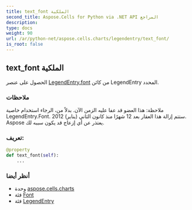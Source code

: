 ```yaml
---
title: text_font الملكية
second_title: Aspose.Cells for Python via .NET API المراجع
description:
type: docs
weight: 90
url: /ar/python-net/aspose.cells.charts/legendentry/text_font/
is_root: false
---
```

##  text_font الملكية

الحصول على عنصر [LegendEntry.font](/cells/ar/python-net/aspose.cells.charts/legendentry#font) من كائن LegendEntry المحدد.

###  ملاحظات

 ملاحظة: هذا العضو قد عفا عليه الزمن الآن. بدلاً من،
 الرجاء استخدام خاصية LegendEntry.Font.
 ستتم إزالة هذا العقار بعد 12 شهرًا منذ كانون الثاني (يناير) 2012.
Aspose يعتذر عن أي إزعاج قد يكون سببه لك.
###  تعريف:
```python
@property
def text_font(self):
    ...
```

###  أنظر أيضا
* وحدة [aspose.cells.charts](../../)
* فئة [Font](/cells/ar/python-net/aspose.cells/font)
* فئة [LegendEntry](/cells/ar/python-net/aspose.cells.charts/legendentry)

